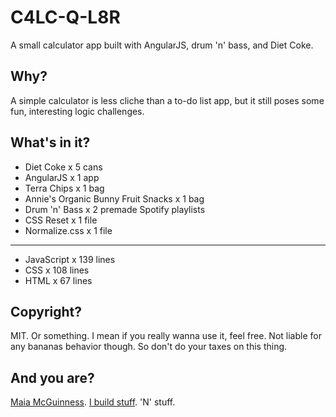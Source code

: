 # C4LC-Q-L8R

A small calculator app built with AngularJS, drum 'n' bass, and Diet Coke.

## Why?

A simple calculator is less cliche than a to-do list app, but it still poses some fun, interesting logic challenges.

## What's in it?

- Diet Coke x 5 cans
- AngularJS x 1 app
- Terra Chips x 1 bag
- Annie's Organic Bunny Fruit Snacks x 1 bag
- Drum 'n' Bass x 2 premade Spotify playlists
- CSS Reset x 1 file
- Normalize.css x 1 file

* * *

- JavaScript x 139 lines
- CSS x 108 lines
- HTML x 67 lines

## Copyright?

MIT. Or something. I mean if you really wanna use it, feel free. Not liable for any bananas behavior though. So don't do your taxes on this thing.

## And you are?

[Maia McGuinness](http://maiamcguinness.com). [I build stuff](//github.com/maiamcguinness). 'N' stuff.
